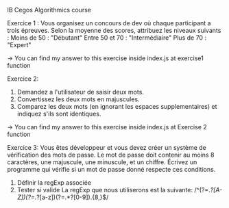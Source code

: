 IB Cegos Algorithmics course

Exercice  1 :
Vous organisez un concours de dev où chaque participant a trois épreuves. Selon la moyenne des
scores, attribuez les niveaux suivants :
Moins de 50 : "Débutant"
Entre 50 et 70 : "Intermédiaire"
Plus de 70 : "Expert"

-> You can find my answer to this exercise inside index.js at exercise1 function

Exercice 2:
1. Demandez a l'utilisateur de saisir deux mots.
2. Convertissez les deux mots en majuscules.
3. Comparez les deux mots (en ignorant les espaces supplementaires) et indiquez s'ils sont
identiques.

-> You can find my answer to this exercise inside index.js at Exercise 2 function

Exercice 3:
Vous êtes développeur et vous devez créer un système de vérification des mots de passe. Le mot
de passe doit contenir au moins 8 caractères, une majuscule, une minuscule, et un chiffre. Écrivez
un programme qui vérifie si un mot de passe donné respecte ces conditions.
1. Définir la regExp associée
2. Tester si valide
La regExp que nous utiliserons est la suivante: /^(?=.*?[A-Z])(?=.*?[a-z])(?=.*?[0-9]).{8,}$/
